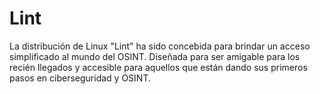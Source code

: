 # Lint
La distribución de Linux "Lint" ha sido concebida para brindar un acceso simplificado al mundo  del OSINT. Diseñada para ser amigable para los recién llegados y accesible para aquellos que  están dando sus primeros pasos en ciberseguridad y OSINT.
